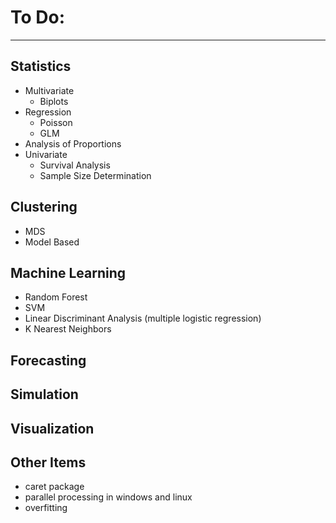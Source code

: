 # To Do:

--------------------------------------------------------------------------------

## **Statistics**
- Multivariate
  - Biplots
- Regression
  - Poisson
  - GLM
- Analysis of Proportions
- Univariate
  - Survival Analysis
  - Sample Size Determination

## **Clustering**
- MDS
- Model Based

## **Machine Learning**
- Random Forest
- SVM
- Linear Discriminant Analysis (multiple logistic regression)
- K Nearest Neighbors

## **Forecasting**

## **Simulation**

## **Visualization**

## **Other Items**
- caret package
- parallel processing in windows and linux
- overfitting
